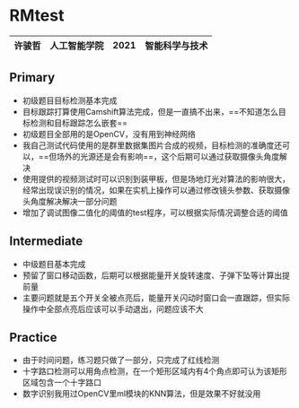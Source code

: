 # RMtest

| 许骏哲 | 人工智能学院 | 2021 | 智能科学与技术 |
| :----: | :----------: | :--: | :------------: |

## Primary

- 初级题目目标检测基本完成
- 目标跟踪打算使用Camshift算法完成，但是一直搞不出来，==不知道怎么目标检测和目标跟踪怎么嵌套==
- 初级题目全部用的是OpenCV，没有用到神经网络
- 我自己测试代码使用的是群里数据集图片合成的视频，目标检测的准确度还可以，==但场外的光源还是会有影响==，这个后期可以通过获取摄像头角度解决
- 使用提供的视频测试时可以识别到装甲板，但是场地灯光对算法的影响很大，经常出现误识别的情况，如果在实机上操作可以通过修改镜头参数、获取摄像头角度解决解决一部分问题
- 增加了调试图像二值化的阈值的test程序，可以根据实际情况调整合适的阈值

## Intermediate

- 中级题目基本完成
- 预留了窗口移动函数，后期可以根据能量开关旋转速度、子弹下坠等计算出提前量
- 主要问题就是五个开关全被点亮后，能量开关闪动时窗口会一直跟踪，但实际操作中全部点亮后应该可以手动退出，问题应该不大

## Practice

- 由于时间问题，练习题只做了一部分，只完成了红线检测
- 十字路口检测可以用角点检测，在一个矩形区域内有4个角点即可认为该矩形区域包含一个十字路口
- 数字识别我用过OpenCV里ml模块的KNN算法，但是效果不好就没用





